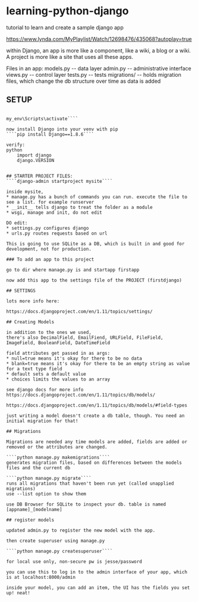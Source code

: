 # learning-python-django
tutorial to learn and create a sample django app


https://www.lynda.com/MyPlaylist/Watch/12698476/435068?autoplay=true

within Django, an app is more like a component, like a wiki, a blog or a wiki. A project is more like a site that uses all these apps. 

Files in an app:
models.py -- data layer
admin.py -- administrative interface
views.py -- control layer
tests.py -- tests
migrations/ -- holds migration files, which change the db structure over time as data is added 

## SETUP

````virtualenv my_env

my_env\Scripts\activate````

now install Django into your venv with pip
````pip install Django==1.8.6````

verify:
python
    import django 
    django.VERSION


## STARTER PROJECT FILES:
````django-admin startproject mysite````

inside mysite, 
* manage.py has a bunch of commands you can run. execute the file to see a list. for example runserver
* __init__ tells django to treat the folder as a module
* wsgi, manage and init, do not edit

DO edit:
* settings.py configures django
* urls.py routes requests based on url

This is going to use SQLite as a DB, which is built in and good for development, not for production. 

### To add an app to this project

go to dir where manage.py is and startapp firstapp

now add this app to the settings file of the PROJECT (firstdjango)

## SETTINGS

lots more info here:

https://docs.djangoproject.com/en/1.11/topics/settings/

## Creating Models

in addition to the ones we used, 
there's also DecimalField, EmailFiend, URLField, FileField, ImageField, BooleanField, DateTimeField

field attributes get passed in as args:
* null=true means it's okay for there to be no data
* blank=true means it's okay for there to be an empty string as value for a text type field
* default sets a default value
* choices limits the values to an array

see django docs for more info https://docs.djangoproject.com/en/1.11/topics/db/models/

https://docs.djangoproject.com/en/1.11/topics/db/models/#field-types

just writing a model doesn't create a db table, though. You need an initial migration for that!

## Migrations

Migrations are needed any time models are added, fields are added or removed or the attributes are changed.

````python manage.py makemigrations````
generates migration files, based on differences between the models files and the current db

````python manage.py migrate````
runs all migrations that haven't been run yet (called unapplied migrations)
use --list option to show them

use DB Browser for SQLite to inspect your db. table is named [appname]_[modelname]

## register models

updated admin.py to register the new model with the app. 

then create superuser using manage.py

````python manage.py createsuperuser````

for local use only, non-secure pw is jesse/password

you can use this to log in to the admin interface of your app, which is at localhost:8000/admin

inside your model, you can add an item, the UI has the fields you set up! neat!